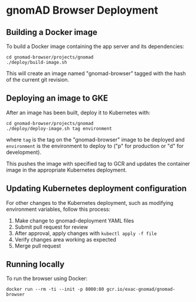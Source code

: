 # gnomAD Browser Deployment

## Building a Docker image

To build a Docker image containing the app server and its dependencies:

```shell
cd gnomad-browser/projects/gnomad
./deploy/build-image.sh
```

This will create an image named "gnomad-browser" tagged with the hash of the current git revision.

## Deploying an image to GKE

After an image has been built, deploy it to Kubernetes with:

```shell
cd gnomad-browser/projects/gnomad
./deploy/deploy-image.sh tag environment
```

where `tag` is the tag on the "gnomad-browser" image to be deployed and `environment` is the
environment to deploy to ("p" for production or "d" for development).

This pushes the image with specified tag to GCR and updates the container image in the appropriate
Kubernetes deployment.

## Updating Kubernetes deployment configuration

For other changes to the Kubernetes deployment, such as modifying environment variables, follow this process:

1. Make change to gnomad-deployment YAML files
2. Submit pull request for review
3. After approval, apply changes with `kubectl apply -f file`
4. Verify changes area working as expected
5. Merge pull request

## Running locally

To run the browser using Docker:

```shell
docker run --rm -ti --init -p 8000:80 gcr.io/exac-gnomad/gnomad-browser
```
